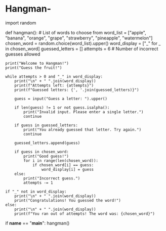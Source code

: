 # Hangman-
import random

def hangman():
    # List of words to choose from
    word_list = ["apple", "banana", "orange", "grape", "strawberry", "pineapple", "watermelon"]
    chosen_word = random.choice(word_list).upper()
    word_display = ["_" for _ in chosen_word]
    guessed_letters = []
    attempts = 6  # Number of incorrect guesses allowed

    print("Welcome to Hangman!")
    print("Guess the fruit!")

    while attempts > 0 and "_" in word_display:
        print("\n" + " ".join(word_display))
        print(f"Attempts left: {attempts}")
        print(f"Guessed letters: {', '.join(guessed_letters)}")

        guess = input("Guess a letter: ").upper()

        if len(guess) != 1 or not guess.isalpha():
            print("Invalid input. Please enter a single letter.")
            continue

        if guess in guessed_letters:
            print("You already guessed that letter. Try again.")
            continue

        guessed_letters.append(guess)

        if guess in chosen_word:
            print("Good guess!")
            for i in range(len(chosen_word)):
                if chosen_word[i] == guess:
                    word_display[i] = guess
        else:
            print("Incorrect guess.")
            attempts -= 1

    if "_" not in word_display:
        print("\n" + " ".join(word_display))
        print("Congratulations! You guessed the word!")
    else:
        print("\n" + " ".join(word_display))
        print(f"You ran out of attempts! The word was: {chosen_word}")

if __name__ == "__main__":
    hangman()

